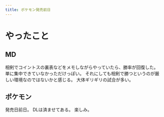 ```yaml
---
title: ポケモン発売前日
---
```


# やったこと

## MD

相剣でコイントスの裏表などをメモしながらやっていたら、勝率が回復した。
単に集中できていなかっただけっぽい。
それにしても相剣で勝つというのが厳しい環境なのではないかと感じる。
大体ギリギリの試合が多い。

## ポケモン

発売日前日。
DLは済ませてある。
楽しみ。
